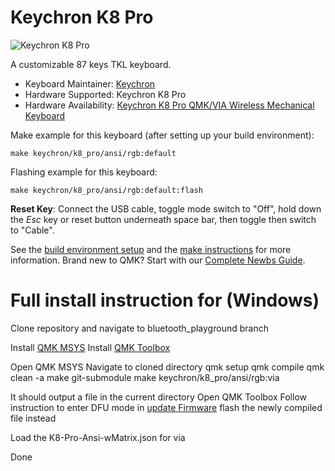 # Keychron K8 Pro

![Keychron K8 Pro](https://cdn.shopify.com/s/files/1/0059/0630/1017/t/5/assets/keychronk8proqmkviawirelessmechanicalkeyboardformacwindowsosaprofilepbtkeycapspcbscrewinstabilizerwithhotswappablegaterongpromechanicalswitchcompatiblewithmxcherrypandakailhwithrgbbacklightaluminumframe-1645094681965.jpg)

A customizable 87 keys TKL keyboard.

* Keyboard Maintainer: [Keychron](https://github.com/keychron)
* Hardware Supported: Keychron K8 Pro
* Hardware Availability: [Keychron K8 Pro QMK/VIA Wireless Mechanical Keyboard](https://www.keychron.com/products/keychron-k8-pro-qmk-via-wireless-mechanical-keyboard)

Make example for this keyboard (after setting up your build environment):

    make keychron/k8_pro/ansi/rgb:default

Flashing example for this keyboard:

    make keychron/k8_pro/ansi/rgb:default:flash

**Reset Key**: Connect the USB cable, toggle mode switch to "Off", hold down the *Esc* key or reset button underneath space bar, then toggle then switch to "Cable".

See the [build environment setup](https://docs.qmk.fm/#/getting_started_build_tools) and the [make instructions](https://docs.qmk.fm/#/getting_started_make_guide) for more information. Brand new to QMK? Start with our [Complete Newbs Guide](https://docs.qmk.fm/#/newbs).


# Full install instruction for (Windows)

Clone repository and navigate to bluetooth_playground branch

Install [QMK MSYS](https://msys.qmk.fm)
Install [QMK Toolbox](https://github.com/qmk/qmk_toolbox)

Open QMK MSYS
Navigate to cloned directory
    qmk setup
    qmk compile
    qmk clean -a
    make git-submodule
    make keychron/k8_pro/ansi/rgb:via
    
It should output a file in the current directory
Open QMK Toolbox
Follow instruction to enter DFU mode in [update Firmware](https://www.keychron.com/blogs/archived/k8-pro-factory-reset-and-firmware-flash)
flash the newly compiled file instead

Load the K8-Pro-Ansi-wMatrix.json for via

Done
